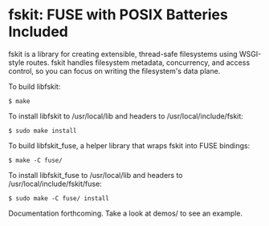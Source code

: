 fskit: FUSE with POSIX Batteries Included
=========================================

fskit is a library for creating extensible, thread-safe filesystems using WSGI-style routes.  fskit handles filesystem metadata, concurrency, and access control, so you can focus on writing the filesystem's data plane.

To build libfskit:
  
    $ make
  
To install libfskit to /usr/local/lib and headers to /usr/local/include/fskit:

    $ sudo make install
  
To build libfskit_fuse, a helper library that wraps fskit into FUSE bindings:

    $ make -C fuse/
  
To install libfskit_fuse to /usr/local/lib and headers to /usr/local/include/fskit/fuse:

    $ sudo make -C fuse/ install

Documentation forthcoming.  Take a look at demos/ to see an example.
